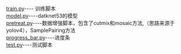 [train.py](https://github.com/muzixt/muzixt.github.io/blob/20204dd8ed32cf00b4cb03530548b6ce3d57f440/darknet/train.py)---- 训练脚本  
[model.py](https://github.com/muzixt/muzixt.github.io/blob/20204dd8ed32cf00b4cb03530548b6ce3d57f440/darknet/model.py)----datknet53的模型  
[pretreat.py](https://github.com/muzixt/muzixt.github.io/blob/20204dd8ed32cf00b4cb03530548b6ce3d57f440/darknet/pretreat.py)----数据增强脚本，包含了cutmix和mosaic方法,（思路来源于yolov4），SamplePairing方法  
[progress_bar.py](https://github.com/muzixt/muzixt.github.io/blob/20204dd8ed32cf00b4cb03530548b6ce3d57f440/darknet/progress_bar.py)----进度条  
[test.py](https://github.com/muzixt/muzixt.github.io/blob/78d2d24c78566378224e45050bbe3e69f3a95018/darknet/test.py)----测试脚本
